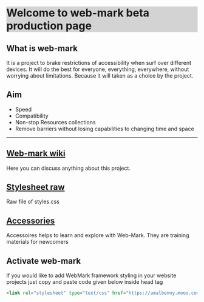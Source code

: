 <h1 style="background-color:lightgray;"> Welcome to web-mark beta production page</h1>

## What is web-mark
It is a project to brake restrictions of accessibility when surf over different devices.
 It will do the best for everyone, everything, everywhere, without worrying about limitations.
 Because it will taken as a choice by the project.

## Aim
- Speed
- Compatibility
- Non-stop Resources collections
- Remove barriers without losing capabilities to changing time and space
<hr/>

## <a href="https://github.com/amalbenny/web-mark/wiki">Web-mark wiki</a>
Here you can discuss anything about this project.

## <a href="https://github.com/amalbenny/web-mark/blob/main/stylesheet.css">Stylesheet raw</a>
Raw file of styles.css
## <a href="accessoires/">Accessories</a>
Accessoires helps to learn and explore with Web-Mark. They are training materials for newcomers
## Activate web-mark
If you would like to add WebMark framework styling in your website projects just copy and paste code given below inside head tag
```markdown
<link rel="stylesheet" type="text/css" href="https://amalbenny.mooo.com/wm/beta.css">
```
